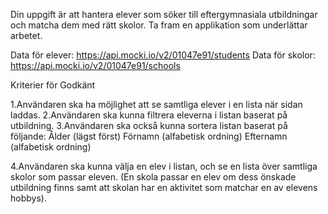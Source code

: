 Din uppgift är att hantera elever som söker till eftergymnasiala utbildningar och matcha dem med rätt skolor. Ta fram en applikation som underlättar arbetet.

Data för elever: https://api.mocki.io/v2/01047e91/students
Data för skolor: https://api.mocki.io/v2/01047e91/schools

Kriterier för Godkänt

1.Användaren ska ha möjlighet att se samtliga elever i en lista när sidan laddas.
2.Användaren ska kunna filtrera eleverna i listan baserat på utbildning.
3.Användaren ska också kunna sortera listan baserat på följande:
Ålder (lägst först)
Förnamn (alfabetisk ordning)
Efternamn (alfabetisk ordning)

4.Användaren ska kunna välja en elev i listan, och se en lista över samtliga skolor som passar eleven. (En skola passar en elev om dess önskade utbildning finns samt att skolan har en aktivitet som matchar en av elevens hobbys).
